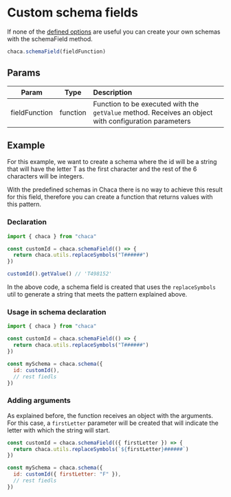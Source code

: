 # Custom schema fields

If none of the [defined options](/schemas/address) are useful you can create your own schemas with the schemaField method.

```js
chaca.schemaField(fieldFunction)
```

## Params

|     Param     |   Type   | Description                                                                                          |
| :-----------: | :------: | :--------------------------------------------------------------------------------------------------- |
| fieldFunction | function | Function to be executed with the `getValue` method. Receives an object with configuration parameters |

## Example

For this example, we want to create a schema where the id will be a string that will have the letter T as the first character and the rest of the 6 characters will be integers.

With the predefined schemas in Chaca there is no way to achieve this result for this field, therefore you can create a function that returns values with this pattern.

### Declaration

```js
import { chaca } from "chaca"

const customId = chaca.schemaField(() => {
  return chaca.utils.replaceSymbols("T######")
})

customId().getValue() // 'T498152'
```

In the above code, a schema field is created that uses the `replaceSymbols` util to generate a string that meets the pattern explained above.

### Usage in schema declaration

```js
import { chaca } from "chaca"

const customId = chaca.schemaField(() => {
  return chaca.utils.replaceSymbols("T######")
})

const mySchema = chaca.schema({
  id: customId(),
  // rest fiedls
})
```

### Adding arguments

As explained before, the function receives an object with the arguments. For this case, a `firstLetter` parameter will be created that will indicate the letter with which the string will start.

```js
const customId = chaca.schemaField(({ firstLetter }) => {
  return chaca.utils.replaceSymbols(`${firstLetter}######`)
})

const mySchema = chaca.schema({
  id: customId({ firstLetter: "F" }),
  // rest fiedls
})
```

